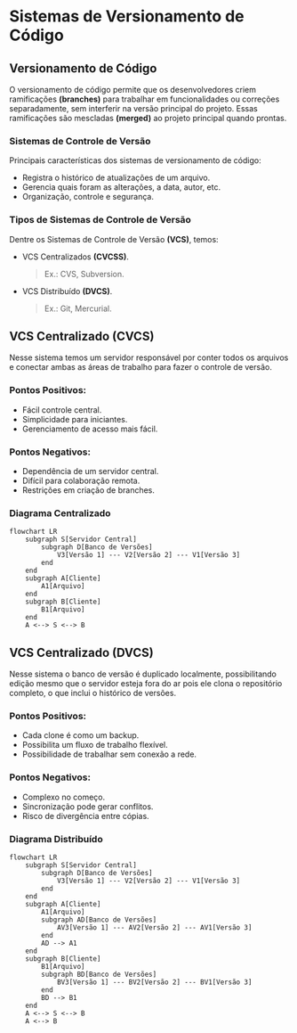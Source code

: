 # **Sistemas de Versionamento de Código**

## Versionamento de Código

O versionamento de código permite que os desenvolvedores criem ramificações **(branches)** para trabalhar em funcionalidades ou correções separadamente, sem interferir na versão principal do projeto. Essas ramificações são mescladas **(merged)** ao projeto principal quando prontas.

### Sistemas de Controle de Versão

Principais características dos sistemas de versionamento de código:

- Registra o histórico de atualizações de um arquivo.
- Gerencia quais foram as alterações, a data, autor, etc.
- Organização, controle e segurança.

### Tipos de Sistemas de Controle de Versão

Dentre os Sistemas de Controle de Versão **(VCS)**, temos:

- VCS Centralizados **(CVCSS)**.

    > Ex.: CVS, Subversion.

- VCS Distribuído **(DVCS)**.

    > Ex.: Git, Mercurial.

## VCS Centralizado (CVCS)

Nesse sistema temos um servidor responsável por conter todos os arquivos e conectar ambas as áreas de trabalho para fazer o controle de versão.

### Pontos Positivos:

- Fácil controle central.
- Simplicidade para iniciantes.
- Gerenciamento de acesso mais fácil.

### Pontos Negativos:

- Dependência de um servidor central.
- Difícil para colaboração remota.
- Restrições em criação de branches.

### Diagrama Centralizado

```mermaid
flowchart LR
    subgraph S[Servidor Central]
        subgraph D[Banco de Versões]
            V3[Versão 1] --- V2[Versão 2] --- V1[Versão 3]           
        end 
    end
    subgraph A[Cliente]
        A1[Arquivo]
    end
    subgraph B[Cliente]
        B1[Arquivo]
    end
    A <--> S <--> B 
```

## VCS Centralizado (DVCS)
 
Nesse sistema o banco de versão é duplicado localmente, possibilitando edição mesmo que o servidor esteja fora do ar pois ele clona o repositório completo, o que inclui o histórico de versões.      

### Pontos Positivos:

- Cada clone é como um backup.
- Possibilita um fluxo de trabalho flexível.
- Possibilidade de trabalhar sem conexão a rede.

### Pontos Negativos:

- Complexo no começo.
- Sincronização pode gerar conflitos.
- Risco de divergência entre cópias.

### Diagrama Distribuído

```mermaid
flowchart LR
    subgraph S[Servidor Central]
        subgraph D[Banco de Versões]
            V3[Versão 1] --- V2[Versão 2] --- V1[Versão 3]           
        end 
    end
    subgraph A[Cliente]
        A1[Arquivo]
        subgraph AD[Banco de Versões]
            AV3[Versão 1] --- AV2[Versão 2] --- AV1[Versão 3]           
        end 
        AD --> A1
    end
    subgraph B[Cliente]
        B1[Arquivo]
        subgraph BD[Banco de Versões]
            BV3[Versão 1] --- BV2[Versão 2] --- BV1[Versão 3]           
        end
        BD --> B1
    end
    A <--> S <--> B
    A <--> B
```